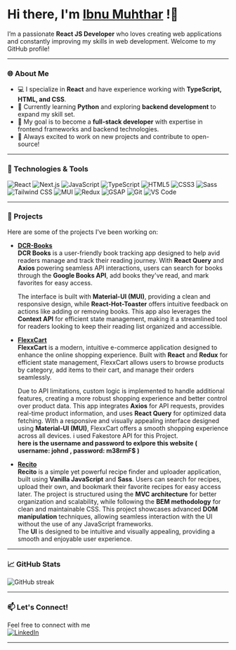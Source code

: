 # Hi there, I'm [Ibnu Muhthar](https://ibnumuhthar.netlify.app) !👋 


I’m a passionate **React JS Developer** who loves creating web applications and constantly improving my skills in web development. Welcome to my GitHub profile!
 

---

### 🌐 About Me
- 💻 I specialize in **React** and have experience working with **TypeScript, HTML, and CSS**.
- 🌱 Currently learning **Python** and exploring **backend development** to expand my skill set.
- 🎯 My goal is to become a **full-stack developer** with expertise in frontend frameworks and backend technologies.
- 🚀 Always excited to work on new projects and contribute to open-source!

---

### 🔧 Technologies & Tools
![React](https://img.shields.io/badge/React-20232A?style=for-the-badge&logo=react&logoColor=61DAFB)
![Next.js](https://img.shields.io/badge/Next.js-000000?style=for-the-badge&logo=nextdotjs&logoColor=white)
![JavaScript](https://img.shields.io/badge/JavaScript-F7DF1E?style=for-the-badge&logo=javascript&logoColor=black)
![TypeScript](https://img.shields.io/badge/TypeScript-007ACC?style=for-the-badge&logo=typescript&logoColor=white)
![HTML5](https://img.shields.io/badge/HTML5-E34F26?style=for-the-badge&logo=html5&logoColor=white)
![CSS3](https://img.shields.io/badge/CSS3-1572B6?style=for-the-badge&logo=css3&logoColor=white)
![Sass](https://img.shields.io/badge/Sass-CC6699?style=for-the-badge&logo=sass&logoColor=white)
![Tailwind CSS](https://img.shields.io/badge/Tailwind_CSS-38B2AC?style=for-the-badge&logo=tailwind-css&logoColor=white)
![MUI](https://img.shields.io/badge/MUI-007FFF?style=for-the-badge&logo=mui&logoColor=white)
![Redux](https://img.shields.io/badge/Redux-764ABC?style=for-the-badge&logo=redux&logoColor=white)
![GSAP](https://img.shields.io/badge/GSAP-88CE02?style=for-the-badge&logo=greensock&logoColor=white)
![Git](https://img.shields.io/badge/Git-F05032?style=for-the-badge&logo=git&logoColor=white)
![VS Code](https://img.shields.io/badge/VS_Code-007ACC?style=for-the-badge&logo=visual%20studio%20code&logoColor=white)

---

### 📂 Projects
Here are some of the projects I've been working on:

- **[DCR-Books](https://dcrbooks.netlify.app/)**  
  **DCR Books** is a user-friendly book tracking app designed to help avid readers manage and track their reading journey. With **React Query** and **Axios** powering seamless API interactions, users can search for books through the **Google Books API**, add books they've read, and mark favorites for easy access.

  The interface is built with **Material-UI (MUI)**, providing a clean and responsive design, while **React-Hot-Toaster** offers intuitive feedback on actions like adding or removing books. This app also leverages the **Context API** for efficient state management, making it a streamlined tool for readers looking to keep their reading list organized and accessible.

- **[FlexxCart](https://flexxcart.netlify.app/)**  
  **FlexxCart** is a modern, intuitive e-commerce application designed to enhance the online shopping experience. Built with **React** and **Redux** for efficient state management, FlexxCart allows users to browse products by category, add items to their cart, and manage their orders seamlessly.

  Due to API limitations, custom logic is implemented to handle additional features, creating a more robust shopping experience and better control over product data. This app integrates **Axios** for API requests, provides real-time product information, and uses **React Query** for optimized data fetching. With a responsive and visually appealing interface designed using **Material-UI (MUI)**, FlexxCart offers a smooth shopping experience across all devices. i used Fakestore API for this Project.  
**here is the username and password to exlpore this website ( username: johnd , password: m38rmF$ )**

- **[Recito](https://recito.netlify.app/)**  
**Recito** is a simple yet powerful recipe finder and uploader application, built using **Vanilla JavaScript** and **Sass**. Users can search for recipes, upload their own, and bookmark their favorite recipes for easy access later. The project is structured using the **MVC architecture** for better organization and scalability, while following the **BEM methodology** for clean and maintainable CSS. This project showcases advanced **DOM manipulation** techniques, allowing seamless interaction with the UI without the use of any JavaScript frameworks.  
The **UI** is designed to be intuitive and visually appealing, providing a smooth and enjoyable user experience.


---


### 📈 GitHub Stats
![GitHub streak](https://github-readme-streak-stats.herokuapp.com/?user=ib-inu&theme=dark)



---

### 📫 Let's Connect!
Feel free to connect with me  
 [![LinkedIn](https://img.shields.io/badge/LinkedIn-0077B5?style=for-the-badge&logo=linkedin&logoColor=white)](https://www.linkedin.com/in/ibnu-muhthar-57604b314)


---
